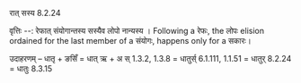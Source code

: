 

 रात् सस्य 8.2.24 


वृत्तिः --: रेफात् संयोगान्तस्य सस्यैव लोपो नान्यस्य । Following a रेफः, the लोपः elision ordained for the last member of a संयोगः, happens only for a सकारः। 


उदाहरणम् – धातृ + ङसिँ = धात् ऋ + अ स् 1.3.2, 1.3.8 = धातुर्स् 6.1.111, 1.1.51 = धातुर् 8.2.24 = धातुः 8.3.15 


